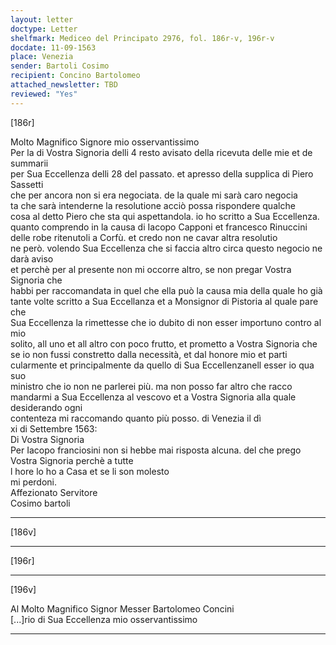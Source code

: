 ```yaml
---
layout: letter
doctype: Letter
shelfmark: Mediceo del Principato 2976, fol. 186r-v, 196r-v
docdate: 11-09-1563
place: Venezia
sender: Bartoli Cosimo
recipient: Concino Bartolomeo
attached_newsletter: TBD
reviewed: "Yes"
---
```


[186r]  
  
  
Molto Magnifico Signore mio osservantissimo  
Per la di Vostra Signoria delli 4 resto avisato della ricevuta delle mie et de summarii  
per Sua Eccellenza delli 28 del passato. et apresso della supplica di Piero Sassetti  
che per ancora non si era negociata. de la quale mi sarà caro negocia  
ta che sarà intenderne la resolutione acciò possa rispondere qualche  
cosa al detto Piero che sta qui aspettandola. io ho scritto a Sua Eccellenza.  
quanto comprendo in la causa di Iacopo Capponi et francesco Rinuccini  
delle robe ritenutoli a Corfù. et credo non ne cavar altra resolutio  
ne però. volendo Sua Eccellenza che si faccia altro circa questo negocio ne darà aviso  
et perchè per al presente non mi occorre altro, se non pregar Vostra Signoria che  
habbi per raccomandata in quel che ella può la causa mia della quale ho già  
tante volte scritto a Sua Eccellanza et a Monsignor di Pistoria al quale pare che  
Sua Eccellenza la rimettesse che io dubito di non esser importuno contro al mio  
solito, all uno et all altro con poco frutto, et prometto a Vostra Signoria che  
se io non fussi constretto dalla necessità, et dal honore mio et parti  
cularmente et principalmente da quello di Sua Eccellenzanell esser io qua suo  
ministro che io non ne parlerei più. ma non posso far altro che racco  
mandarmi a Sua Eccellenza al vescovo et a Vostra Signoria alla quale desiderando ogni  
contenteza mi raccomando quanto più posso. di Venezia il dì  
xi di Settembre 1563:  
Di Vostra Signoria  
Per Iacopo franciosini non si hebbe mai risposta alcuna. del che prego Vostra Signoria perchè a tutte  
l hore lo ho a Casa et se li son molesto  
mi perdoni.  
Affezionato Servitore  
Cosimo bartoli  
  
---  

[186v]  
  
  
  
---  

[196r]  
  
  
  
---  

[196v]  
  
  
Al Molto Magnifico Signor Messer Bartolomeo Concini  
[...]rio di Sua Eccellenza mio osservantissimo  
  
---  

